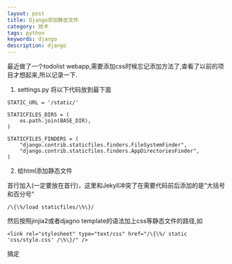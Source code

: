 ```yaml
---
layout: post
title: Django添加静态文件
category: 技术
tags: python
keywords: django
description: django
---
```

最近做了一个todolist webapp,需要添加css时候忘记添加方法了,查看了以前的项目才想起来,所以记录一下.

1. settings.py 将以下代码放到最下面

```
STATIC_URL = '/static/'
 
STATICFILES_DIRS = ( 
    os.path.join(BASE_DIR),
)
 
STATICFILES_FINDERS = (
    "django.contrib.staticfiles.finders.FileSystemFinder",
    "django.contrib.staticfiles.finders.AppDirectoriesFinder",
)
```

2. 给html添加静态文件

首行加入(一定要放在首行)，这里和Jekyll冲突了在需要代码前后添加的是“大括号和百分号”

```
/\{\%/load staticfiles/\%\}/
```

然后按照jinjia2或者djagno template的语法加上css等静态文件的路径,如

```
<link rel="stylesheet" type="text/css" href="/\{\%/ static 'css/style.css' /\%\}/" />
```

搞定
